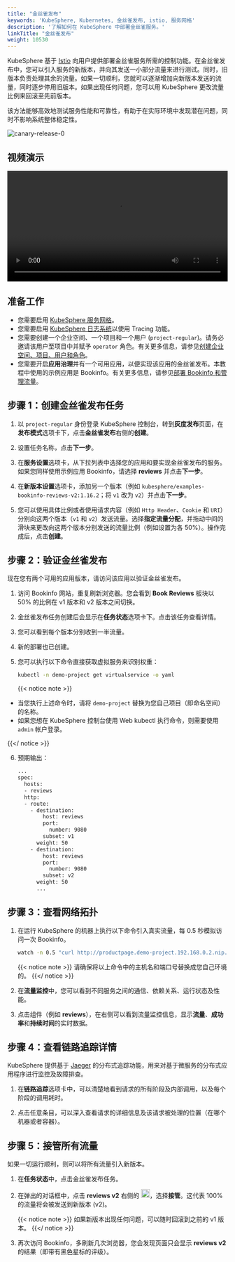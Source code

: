```yaml
---
title: "金丝雀发布"
keywords: 'KubeSphere, Kubernetes, 金丝雀发布, istio, 服务网格'
description: '了解如何在 KubeSphere 中部署金丝雀服务。'
linkTitle: "金丝雀发布"
weight: 10530
---
```


KubeSphere 基于 [Istio](https://istio.io/) 向用户提供部署金丝雀服务所需的控制功能。在金丝雀发布中，您可以引入服务的新版本，并向其发送一小部分流量来进行测试。同时，旧版本负责处理其余的流量。如果一切顺利，您就可以逐渐增加向新版本发送的流量，同时逐步停用旧版本。如果出现任何问题，您可以用 KubeSphere 更改流量比例来回滚至先前版本。

该方法能够高效地测试服务性能和可靠性，有助于在实际环境中发现潜在问题，同时不影响系统整体稳定性。

![canary-release-0](/images/docs/zh-cn/project-user-guide/grayscale-release/canary-release/canary-release-0.png)

## 视频演示

<video controls="controls" style="width: 100% !important; height: auto !important;">
  <source type="video/mp4" src="https://kubesphere-community.pek3b.qingstor.com/videos/KubeSphere-v3.1.x-tutorial-videos/zh/KS311_200P005C202109_%E9%87%91%E4%B8%9D%E9%9B%80%E5%8F%91%E5%B8%83%E5%AE%9E%E8%B7%B5.mp4">
</video>

## 准备工作

- 您需要启用 [KubeSphere 服务网格](../../../pluggable-components/service-mesh/)。
- 您需要启用 [KubeSphere 日志系统](../../../pluggable-components/logging/)以使用 Tracing 功能。
- 您需要创建一个企业空间、一个项目和一个用户 (`project-regular`)。请务必邀请该用户至项目中并赋予 `operator` 角色。有关更多信息，请参见[创建企业空间、项目、用户和角色](../../../quick-start/create-workspace-and-project/)。
- 您需要开启**应用治理**并有一个可用应用，以便实现该应用的金丝雀发布。本教程中使用的示例应用是 Bookinfo。有关更多信息，请参见[部署 Bookinfo 和管理流量](../../../quick-start/deploy-bookinfo-to-k8s/)。

## 步骤 1：创建金丝雀发布任务

1. 以 `project-regular` 身份登录 KubeSphere 控制台，转到**灰度发布**页面，在**发布模式**选项卡下，点击**金丝雀发布**右侧的**创建**。

2. 设置任务名称，点击**下一步**。

3. 在**服务设置**选项卡，从下拉列表中选择您的应用和要实现金丝雀发布的服务。如果您同样使用示例应用 Bookinfo，请选择 **reviews** 并点击**下一步**。

4. 在**新版本设置**选项卡，添加另一个版本（例如 `kubesphere/examples-bookinfo-reviews-v2:1.16.2`；将 `v1` 改为 `v2`）并点击**下一步**。

5. 您可以使用具体比例或者使用请求内容（例如 `Http Header`、`Cookie` 和 `URI`）分别向这两个版本（`v1` 和 `v2`）发送流量。选择**指定流量分配**，并拖动中间的滑块来更改向这两个版本分别发送的流量比例（例如设置为各 50%）。操作完成后，点击**创建**。

## 步骤 2：验证金丝雀发布

现在您有两个可用的应用版本，请访问该应用以验证金丝雀发布。

1. 访问 Bookinfo 网站，重复刷新浏览器。您会看到 **Book Reviews** 板块以 50% 的比例在 v1 版本和 v2 版本之间切换。

2. 金丝雀发布任务创建后会显示在**任务状态**选项卡下。点击该任务查看详情。

3. 您可以看到每个版本分别收到一半流量。

4. 新的部署也已创建。

5. 您可以执行以下命令直接获取虚拟服务来识别权重：

   ```bash
   kubectl -n demo-project get virtualservice -o yaml
   ```

   {{< notice note >}} 

- 当您执行上述命令时，请将 `demo-project` 替换为您自己项目（即命名空间）的名称。
- 如果您想在 KubeSphere 控制台使用 Web kubectl 执行命令，则需要使用 `admin` 帐户登录。

{{</ notice >}} 

6. 预期输出：

   ```bash
   ...
   spec:
     hosts:
     - reviews
     http:
     - route:
       - destination:
           host: reviews
           port:
             number: 9080
           subset: v1
         weight: 50
       - destination:
           host: reviews
           port:
             number: 9080
           subset: v2
         weight: 50
         ...
   ```

## 步骤 3：查看网络拓扑

1. 在运行 KubeSphere 的机器上执行以下命令引入真实流量，每 0.5 秒模拟访问一次 Bookinfo。

   ```bash
   watch -n 0.5 "curl http://productpage.demo-project.192.168.0.2.nip.io:32277/productpage?u=normal"
   ```

   {{< notice note >}}
   请确保将以上命令中的主机名和端口号替换成您自己环境的。
   {{</ notice >}}

2. 在**流量监控**中，您可以看到不同服务之间的通信、依赖关系、运行状态及性能。

3. 点击组件（例如 **reviews**），在右侧可以看到流量监控信息，显示**流量**、**成功率**和**持续时间**的实时数据。

## 步骤 4：查看链路追踪详情

KubeSphere 提供基于 [Jaeger](https://www.jaegertracing.io/) 的分布式追踪功能，用来对基于微服务的分布式应用程序进行监控及故障排查。

1. 在**链路追踪**选项卡中，可以清楚地看到请求的所有阶段及内部调用，以及每个阶段的调用耗时。

2. 点击任意条目，可以深入查看请求的详细信息及该请求被处理的位置（在哪个机器或者容器）。

## 步骤 5：接管所有流量

如果一切运行顺利，则可以将所有流量引入新版本。

1. 在**任务状态**中，点击金丝雀发布任务。

2. 在弹出的对话框中，点击 **reviews v2** 右侧的 <img src="/images/docs/zh-cn/project-user-guide/grayscale-release/canary-release/three-dots.png" width="20px" />，选择**接管**。这代表 100% 的流量将会被发送到新版本 (v2)。

   {{< notice note >}}
   如果新版本出现任何问题，可以随时回滚到之前的 v1 版本。
   {{</ notice >}}

3. 再次访问 Bookinfo，多刷新几次浏览器，您会发现页面只会显示 **reviews v2** 的结果（即带有黑色星标的评级）。


